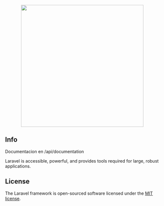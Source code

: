 <p align="center"><a href="https://laravel.com" target="_blank"><img src="https://raw.githubusercontent.com/laravel/art/master/logo-lockup/5%20SVG/2%20CMYK/1%20Full%20Color/laravel-logolockup-cmyk-red.svg" width="400"></a></p>



## Info 

Documentacion en /api/documentation

Laravel is accessible, powerful, and provides tools required for large, robust applications.

## License

The Laravel framework is open-sourced software licensed under the [MIT license](https://opensource.org/licenses/MIT).
